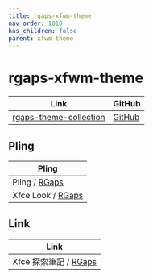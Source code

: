 ```yaml
---
title: rgaps-xfwm-theme
nav_order: 1010
has_children: false
parent: xfwm-theme
---
```



# rgaps-xfwm-theme

| Link | GitHub |
| --- | --- |
| [rgaps-theme-collection](https://samwhelp.github.io/rgaps-theme-collection/) | [GitHub](https://github.com/samwhelp/rgaps-theme-collection) |


## Pling

| Pling |
| --- |
| Pling / [RGaps](https://www.pling.com/p/1174081/) |
| Xfce Look / [RGaps](https://www.xfce-look.org/p/1174081/) |


## Link

| Link |
| --- |
| Xfce 探索筆記 / [RGaps](https://samwhelp.github.io/note-about-xfce/read/link/theme/rgaps.html) |
